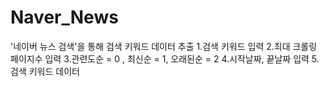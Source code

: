 # Naver_News
'네이버 뉴스 검색'을 통해 검색 키워드 데이터 추출
1.검색 키워드 입력
2.최대 크롤링 페이지수 입력
3.관련도순 = 0 , 최신순 = 1, 오래된순 = 2
4.시작날짜, 끝날짜 입력
5.검색 키워드 데이터
